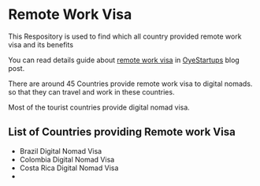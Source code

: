 # Remote Work Visa

This Respository is used to find which all country provided remote work visa and its benefits

You can read details guide about [remote work visa](https://oyestartups.com/blogs/remote-work-visa-digital-nomads) in [OyeStartups](https://oyestartups.com/blogs) blog post.

There are around 45 Countries provide remote work visa to digital nomads. so that they can travel and work in these countries.

Most of the tourist countries provide digital nomad visa.

 ## List of Countries providing Remote work Visa ##

 * Brazil Digital Nomad Visa
 * Colombia Digital Nomad Visa
 * Costa Rica Digital Nomad Visa
 * 
